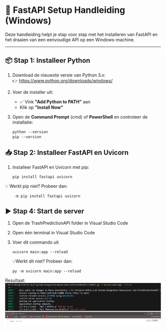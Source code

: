 # 🚀 FastAPI Setup Handleiding (Windows)

Deze handleiding helpt je stap voor stap met het installeren van FastAPI en het draaien van een eenvoudige API op een Windows-machine.

---

## 📦 Stap 1: Installeer Python

1. Download de nieuwste versie van Python 3.x:  
   👉 https://www.python.org/downloads/windows/

2. Voer de installer uit:
   - ✅ Vink **"Add Python to PATH"** aan
   - Klik op **"Install Now"**

3. Open de **Command Prompt** (cmd) of **PowerShell** en controleer de installatie:

   ```
   python --version
   pip --version
## 📥 Stap 2: Installeer FastAPI en Uvicorn
1. Installeer FastAPI en Uvicorn met pip:
   ```
   pip install fastapi uvicorn

  💡 Werkt pip niet? Probeer dan:
  ```
      -m pip install fastapi uvicorn 
  ```
## ▶️ Stap 4: Start de server
1. Open de TrashPredictionAPI folder in Visual Studio Code

2. Open één terminal in Visual Studio Code

3. Voer dit commando uit
   ```
   uvicorn main:app --reload
   ```
   💡Werkt dit niet? Probeer dan:
   ```
   py -m uvicorn main:app --reload
   ```
Resultaat:
![Resultaat Terminal](images/Terminal.png)
![Resultaat Localhost](images/web-result.png)
